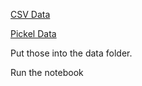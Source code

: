 [CSV Data](https://storage.googleapis.com/kaggle-competitions-data/kaggle-v2/6644/44315/bundle/archive.zip?GoogleAccessId=web-data@kaggle-161607.iam.gserviceaccount.com&Expires=1717373184&Signature=JSGlzcAo9DffOdjgIcGwx3Rngo6%2FZSozxFlF%2B7GftrYXMdzNDNbumKqSu08o1ahpud5IwBsIwC8IsqG58dx22wSbkFesqk5%2Byrl44znnXw8yCsHt25W0QwvVFwn33K178ajAx%2BhfkLg8wQ6sxS1IfCptaBci2SGkq5UnHbTGXL3w75N1L0gApZkhWWJZ9LxKxEC%2FZRHFRMNqLDMXe%2ByEgCBeMtsw%2BSnU0LgOsvlvTpiqepkPg4K3v8rEdAiUVyC5bqEHNxNQLFjFyUVmpSKfBklQ%2FeBM0wRCArfIn7D9cJd62kzha%2Fv%2BMrm4s%2BdLH6y8j7%2F%2BOpGsr79qqK5yZ4pk8Q%3D%3D&response-content-disposition=attachment%3B+filename%3Dinstacart-market-basket-analysis.zip)

[Pickel Data](https://www.kaggleusercontent.com/kf/17360203/eyJhbGciOiJkaXIiLCJlbmMiOiJBMTI4Q0JDLUhTMjU2In0..mhHOtdQjeYl4ot6SuWzW_w.akLOeR1FoqTf5zKk85Dzkb8CvIhNl9jlodNpahRhIZrkpXvoEBkwgy3XjBklEYF48NFdvBnZgaby13FYW58SMOnGY-juIp8R6KpAplaLb250eUy-XOWcaLG7ac40xLiHaRuJVFPwgURj_NJpXcGKqSXyxKXah50ZHx92eLPa3jQbvWmdxn-RCO-0PlK8JKAtKIS5sXzjDmUOuwvx8reWEEHhw2CD2zjUp6tOjuJhkY7Pr2gdO_DgTdfMkw6HrwPd4gVxm2PRPkqB43y7hL2v-MVZ9qzHRN4QstVQxe3H-HbuzLNh3Aw-tJ4QSrQzAsbhF2bKJ61UY_wAJbM7rGHHX8s213zohowQyGkGzOjo5gXySrRqymP3bnfD2lUa9-q9Zcg9-cVuExrv67I7i8JlRmFF8gwhZULGED9HoWbA25YNJt3qje24L7N-gsHEIVfMJQmz4aSYhneodCfVy6psqM_SxT7Ic2p7-2t-t3FWix-KYNfSb3ySYdg5YHlMGpoqYjpk-mP17RFiSnsQivXaQTQzQBps7jE1AxnztiubfYk5w49O-xkgoz40nu_UfHSXd9cfKZDRWWXWFqvoI_h8f4vHPbOZD_OiH5NzmJikC4gzCU0wlBcGGpub4QWvH800Wbfw8zZD5POJZ9Bq6x2DMJOU8HdFQlnzprTB3zYV3bg.H3HfmkTmT8izdmEEYzSf9Q/uxp.pkl)

Put those into the data folder.

Run the notebook